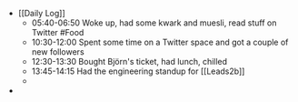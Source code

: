 - [[Daily Log]]
	- 05:40-06:50 Woke up, had some kwark and muesli, read stuff on Twitter #Food
	- 10:30-12:00 Spent some time on a Twitter space and got a couple of new followers
	- 12:30-13:30 Bought Björn's ticket, had lunch, chilled
	- 13:45-14:15 Had the engineering standup for [[Leads2b]]
	-
-